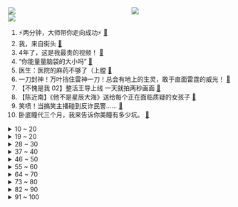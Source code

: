 <div >
	<a style="float:left;width:55%;" href = "https://github.com/anuraghazra/github-readme-stats">
	 <img src = "https://github-readme-stats.vercel.app/api?username=iuuuuuaena&theme=buefy&show_icons=true"/>
	</a>
	<a  style="float:right;width:45%" href = "https://github.com/anuraghazra/github-readme-stats">
	 <img  src="https://github-readme-stats.vercel.app/api/top-langs/?username=anuraghazra&layout=compact"/>
	</a>
	</div>

[![](https://img.shields.io/badge/jxd-@jxdgogogo.xyz-yellowgreen.svg)](https://www.jxdgogogo.xyz)<br>
1. ⚡两分钟，大师带你走向成功⚡ [:link:](//www.bilibili.com/video/BV1Df4y1A7jq) <br>
2. 我，来自街头 [:link:](//www.bilibili.com/video/BV1eg411V73R) <br>
3. 4年了，这是我最贵的视频！ [:link:](//www.bilibili.com/video/BV1yQ4y1C7g2) <br>
4. “你能量量脑袋的大小吗” [:link:](//www.bilibili.com/video/BV1qv411P7eN) <br>
5. 医生：医院的麻药不够了（上膛 [:link:](//www.bilibili.com/video/BV18L4y1h7uX) <br>
6. 一刀封神！万叶挡住雷神一刀！总会有地上的生灵，敢于直面雷霆的威光！ [:link:](//www.bilibili.com/video/BV1Bq4y1T7N4) <br>
7. 【不愧是我 02】整活王导上线 一天就拍两秒画面 [:link:](//www.bilibili.com/video/BV1yQ4y1C7so) <br>
8. 【陈近南】《他不是星辰大海》送给每个正在面临质疑的女孩子 [:link:](//www.bilibili.com/video/BV14P4y1a7s5) <br>
9. 笑喷！当搞笑主播碰到反诈民警…… [:link:](//www.bilibili.com/video/BV1i64y1Y7bS) <br>
10. 卧底瞳代三个月，我来告诉你美瞳有多少坑。 [:link:](//www.bilibili.com/video/BV18q4y1Z7TA) <br>
<details>
<summary>10 ~ 20</summary>

11. 这个玩具也太会扭了吧！根本停不下来~哈哈哈哈 [:link:](//www.bilibili.com/video/BV1vv411P7CJ) <br>
12. 五个男人睡到一张床上，原因竟然是... [:link:](//www.bilibili.com/video/BV1SM4y137Wb) <br>
13. up再次爆肝，周杰伦新歌前奏续写完整版（有rap） [:link:](//www.bilibili.com/video/BV1g3411q7zv) <br>
14. 同济大学2021年军训退伍大学生激情演绎《亮剑》 [:link:](//www.bilibili.com/video/BV1464y1Y7zQ) <br>
15. 【手书】我睡不着！我睡不着！我睡不着！我睡不着！我睡不着！我睡不着！我睡不着！我睡不着！我睡不着！我睡不着! [:link:](//www.bilibili.com/video/BV1Lf4y1N7f8) <br>
16. ⚡ S T A Y ⚡最阴间版本 [:link:](//www.bilibili.com/video/BV1FQ4y1a7bo) <br>
17. 美国10年老司机挑战中国驾照考试！能轻松通过吗？ [:link:](//www.bilibili.com/video/BV1qU4y1P7pk) <br>
18. 听君一席话，全是废话！！ [:link:](//www.bilibili.com/video/BV1Ay4y1V7TE) <br>
19. 纯享：陈近南《他不是星辰大海》写出女孩心声，太催泪了~ [:link:](//www.bilibili.com/video/BV1i3411i744) <br>
</details>
<details>
<summary>19 ~ 20</summary>

20. 【原神】只要1分钟，教你获得精5鱼叉！！ [:link:](//www.bilibili.com/video/BV1yL4y1Y7Zs) <br>
21. 【王一博】真 的 绝 了！！！街舞4队长cypher，王一博battle身体控制力满分 [:link:](//www.bilibili.com/video/BV1v44y187Gx) <br>
22. “郭老师”被封杀，大批网红停播，畸形审美网红的末日 [:link:](//www.bilibili.com/video/BV1jQ4y1a7Wq) <br>
23. 亲叔霸占千万遗产，17岁高二学生走投无路沦为社会底层 [:link:](//www.bilibili.com/video/BV1oq4y1U7WQ) <br>
24. 当玩家说了脏话就会当场死亡！ [:link:](//www.bilibili.com/video/BV1jQ4y1a7Zm) <br>
25. 一场正义接力把侵华日军南京大屠杀铁证运到中国 [:link:](//www.bilibili.com/video/BV1Ah411s7Cs) <br>
26. 十年网龄才知道的英雄联盟故事，还记得多年前打lol的日子吗？ [:link:](//www.bilibili.com/video/BV1Qf4y1H7te) <br>
27. “流萤璀璨点亮无尽浪漫，野玫瑰与爱意肆意生长” [:link:](//www.bilibili.com/video/BV1rf4y1A7Sg) <br>
28. 我在新手村升到了满级 [:link:](//www.bilibili.com/video/BV1MQ4y1a78a) <br>
</details>
<details>
<summary>28 ~ 30</summary>

29. 只要一块钱！西餐店里竟然卖葱油拌面？能好吃吗？【也没这么贵-SOLO】 [:link:](//www.bilibili.com/video/BV1Fh411s7LE) <br>
30. 哪些症状是真正的猝死信号？不同程度的症状如何区别补救？-【冷却报告】 [:link:](//www.bilibili.com/video/BV1ph411s7PS) <br>
31. 从肉垫识别猫咪性格！准确率居然高达80%？ [:link:](//www.bilibili.com/video/BV1L64y1h71k) <br>
32. 【时代少年团】《夏日vlog》之大餐准备（下） [:link:](//www.bilibili.com/video/BV1144y187dn) <br>
33. 老妈这招真是绝了 [:link:](//www.bilibili.com/video/BV1AM4y1G7eF) <br>
34. 感谢你嚼槟榔 | 致癌一级的槟榔瘾有多狡猾？背后原因让人恐惧……【歌白】 [:link:](//www.bilibili.com/video/BV18f4y1J7Zu) <br>
35. 小伙自购一台串串香机，实现串串自由就是这么简单，一次吃到饱 [:link:](//www.bilibili.com/video/BV13M4y1G7RT) <br>
36. 签 与 千 寻 [:link:](//www.bilibili.com/video/BV1t44y1C7Xx) <br>
37. 810975什么意思？|【逗鱼时刻317期】片尾单品 [:link:](//www.bilibili.com/video/BV11f4y1H7TJ) <br>
</details>
<details>
<summary>37 ~ 40</summary>

38. 【才浅手工】真实还是特效？原神雷电将军武器极致还原 [:link:](//www.bilibili.com/video/BV1rh411W7nH) <br>
39. 帅小伙为了吃到最正宗的椰子鸡，直接闪现来当地！ [:link:](//www.bilibili.com/video/BV1Ky4y1V78z) <br>
40. 饮茶哥：吔茶啦梁非凡！ [:link:](//www.bilibili.com/video/BV1PQ4y1a7Ef) <br>
41. 平板大战！性价比平板谁最值得买？ [:link:](//www.bilibili.com/video/BV1fM4y137S2) <br>
42. 超市少找男子4分钱，男子将超市告上法庭，向不合理惯例说不。 [:link:](//www.bilibili.com/video/BV18f4y1H7eU) <br>
43. 这种级别的不要笑挑战，怕是谁来都顶不住！ [:link:](//www.bilibili.com/video/BV1av411P7RU) <br>
44. 《给 我 发 个 育 的 时 间》 [:link:](//www.bilibili.com/video/BV1af4y1J7WB) <br>
45. 天堂到地狱！猫咖30只猫咪的“逃生之路”！ [:link:](//www.bilibili.com/video/BV1fP4y1p7rG) <br>
46. 【不止游戏】看了这期节目，你再也不怕恐怖游戏了！ [:link:](//www.bilibili.com/video/BV1GL411t7Be) <br>
</details>
<details>
<summary>46 ~ 50</summary>

47. 我花580块钱买了欧洲农村的一份中餐外卖... [:link:](//www.bilibili.com/video/BV17b4y1U74n) <br>
48. 饮水机里的水有多脏？测完我就崩溃了！【老爸评测】 [:link:](//www.bilibili.com/video/BV1pb4y1U7dU) <br>
49. 看我嘘…嘘晃一枪！上厕所的杀伤力符合枪支弹药的标准吗？ [:link:](//www.bilibili.com/video/BV1Zy4y1G7E1) <br>
50. 当所有玩家「同时控制」一个身体!! [:link:](//www.bilibili.com/video/BV1ZQ4y1C7nq) <br>
51. 《水星记》你和这首歌一样难忘 [:link:](//www.bilibili.com/video/BV1nf4y1J7HD) <br>
52. 我只希望破1000播放量 [:link:](//www.bilibili.com/video/BV1kf4y1N7Yb) <br>
53. 开学...已经...无所谓了...《最 骚 营 销 号 20》 [:link:](//www.bilibili.com/video/BV12b4y117vZ) <br>
54. 《青莲》送给每一个想当up主的你，纯干货视频！！！ [:link:](//www.bilibili.com/video/BV1fP4y1a7pv) <br>
55. 【一猩期#5】我傻了，他买了一张乒乓球桌放在客厅 [:link:](//www.bilibili.com/video/BV19f4y1H7fv) <br>
</details>
<details>
<summary>55 ~ 60</summary>

56. 【B站最全】自闭宅女治国，这非常日本！从雷神设计到日本文化特色与中日差异（原神文化考据07） [:link:](//www.bilibili.com/video/BV1hv411P7d4) <br>
57. 要交260块才能进的"山姆超市"，究竟是智商税or超值？ [:link:](//www.bilibili.com/video/BV1Hv411P7s1) <br>
58. 我的高三，是一场“复仇”。 [:link:](//www.bilibili.com/video/BV1j44y1878N) <br>
59. 【百万填词】用一首海底唱完刘慈欣笔下最绝望的女孩！（原版填词） [:link:](//www.bilibili.com/video/BV123411i7pk) <br>
60. 危！刘醒VS三千门生！保护九姑娘！9.3分港产抗日剧《义海豪情》P6 [:link:](//www.bilibili.com/video/BV1gL411t76p) <br>
61. ⚡ 不 要 招 惹 雷 电 将 军 ！⚡ [:link:](//www.bilibili.com/video/BV11f4y1H7vp) <br>
62. 危！突然对女友说“生个孩子吧”！她是啥反应？ [:link:](//www.bilibili.com/video/BV14U4y177SY) <br>
63. 日本首相为何光速跑路？【消化一下】 [:link:](//www.bilibili.com/video/BV1ef4y1A7pC) <br>
64. 沉浸式社交牛逼症 [:link:](//www.bilibili.com/video/BV1RP4y1a7zu) <br>
</details>
<details>
<summary>64 ~ 70</summary>

65. 义勇军进行曲 [:link:](//www.bilibili.com/video/BV1i44y187mY) <br>
66. 你捐的旧衣服都去哪儿了？我装了10个定位器｜我有个想法 [:link:](//www.bilibili.com/video/BV16L4y1h796) <br>
67. 你嘲笑我的资本，就是从主人那里借来的力量吗？ [:link:](//www.bilibili.com/video/BV1fM4y137RC) <br>
68. 如果一种行为在道德上是被“点赞”的，那就不可能是犯罪 [:link:](//www.bilibili.com/video/BV1ow411f7Kp) <br>
69. 哪吒单曲《我是小妖怪》 [:link:](//www.bilibili.com/video/BV1S44y187K8) <br>
70. 盗墓天团登场，就没有他们不敢去的地儿！《鬼吹灯之龙岭迷窟》第一期 [:link:](//www.bilibili.com/video/BV1V34y1Q7zY) <br>
71. 450块一晚电竞酒店，五个人可以玩24个小时，太爽了！ [:link:](//www.bilibili.com/video/BV1gv411P7Mf) <br>
72. 有山朗读：《梦游天姥吟留别》 [:link:](//www.bilibili.com/video/BV1fL41147As) <br>
73. 这款十年前火遍网吧的动作游戏，最终结局究竟是什么？！ [:link:](//www.bilibili.com/video/BV1bf4y1A7Uw) <br>
</details>
<details>
<summary>73 ~ 80</summary>

74. 刘庸继芦荟汁后又一重磅力作，水果捞！ [:link:](//www.bilibili.com/video/BV15b4y1U7kV) <br>
75. 忙活好几天，甩出一碗面，居然卖不到10块钱？？？ [:link:](//www.bilibili.com/video/BV1uf4y1H75q) <br>
76. 日本疫情失控民众暴怒，菅义伟拉闸直接溜了 [:link:](//www.bilibili.com/video/BV1nv411P7xe) <br>
77. 厨师长教你：四川“担担面”的家常做法，麻辣鲜香，爽滑劲道 [:link:](//www.bilibili.com/video/BV1Gq4y1S7JT) <br>
78. 苟这个字 我只说一次 [:link:](//www.bilibili.com/video/BV1Cg411V7kP) <br>
79. 【特利迦奥特曼吐槽】精英阿卡姆疯人院VS妇愁者联盟 [:link:](//www.bilibili.com/video/BV1GQ4y1a7WY) <br>
80. 不能看第二遍 [:link:](//www.bilibili.com/video/BV1yb4y117EZ) <br>
81. 试吃一条不正经的鳕鱼，犬牙鱼，尝一口整个人都酥了 [:link:](//www.bilibili.com/video/BV1Z44y187N8) <br>
82. 「小白」 花了2万块 跑了1个月！品牌手机售后大调查！ [:link:](//www.bilibili.com/video/BV1XQ4y1C7XP) <br>
</details>
<details>
<summary>82 ~ 90</summary>

83. 空间站都能到，B站必须到！中国邮政B站邮局正式成立啦～ [:link:](//www.bilibili.com/video/BV1rQ4y1C7za) <br>
84. 让子弹飞过现实：“鹅城”的税收史有多真实黑暗？【闲木鱼】 [:link:](//www.bilibili.com/video/BV1tq4y1T7W9) <br>
85. 《关于活动第一天就能拿到名片这档事》 [:link:](//www.bilibili.com/video/BV1kP4y1a7P3) <br>
86. 400斤瓦罐能煨120碗汤！这up，我愿称之B站最强！ [:link:](//www.bilibili.com/video/BV1eL4y1h7qz) <br>
87. 永远不要再吃槟榔了！【懂点儿啥】 [:link:](//www.bilibili.com/video/BV1aL4y1h7Jt) <br>
88. 从校服到婚纱在一起15年是一种什么体验！ [:link:](//www.bilibili.com/video/BV1eh411W7iw) <br>
89. 【STN快报第六季Open Beta】没有剧情的育碧游戏竟能如此有趣？ [:link:](//www.bilibili.com/video/BV11w411f7Lk) <br>
90. 究竟是歌不值得你喜欢还是我不值得你喜欢？ [:link:](//www.bilibili.com/video/BV1sU4y1P7FU) <br>
91. 第2期（上）初舞台积分赛抢A继续【我的音乐你听吗】 [:link:](//www.bilibili.com/video/BV1aQ4y1C7Sz) <br>
</details>
<details>
<summary>91 ~ 100</summary>

92. 花4天时间炖18个菜，店里卖1300元，自己做能便宜多少？ [:link:](//www.bilibili.com/video/BV1Bv411A7jb) <br>
93. 当我用连点器给老师点了十六亿个赞.... [:link:](//www.bilibili.com/video/BV1YQ4y1C72p) <br>
94. 从万人空巷到令人唏嘘！这波情怀分满分，我吃了！《越狱》第四季大结局 [:link:](//www.bilibili.com/video/BV1Wf4y1A7BQ) <br>
95. 色盲原来是这样的吗？ [:link:](//www.bilibili.com/video/BV1pg411V7sd) <br>
96. 郑重声明！这次绝对是最后一期661了 [:link:](//www.bilibili.com/video/BV1KM4y1G7vg) <br>
97. 【蛮鳞行动·全网首杀32级合约】 以血色突袭，制水镜幻影。 [:link:](//www.bilibili.com/video/BV1EU4y1P72R) <br>
98. 礼兵鸣枪12响，致敬志愿军烈士！ [:link:](//www.bilibili.com/video/BV1ff4y1H7QT) <br>
99. 人类高质量宵夜！肥肠牛肉面，男人的浪漫。 [:link:](//www.bilibili.com/video/BV1V64y1h7eD) <br>
100. 离谱！瘟疫死亡2000万人！欧洲全民不洗澡保命！ [:link:](//www.bilibili.com/video/BV1C44y187Pg) <br>
</details>
